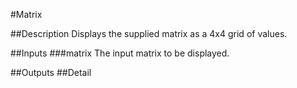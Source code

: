 #Matrix

##Description
Displays the supplied matrix as a 4x4 grid of values.

##Inputs
###matrix
The input matrix to be displayed.

##Outputs
##Detail

